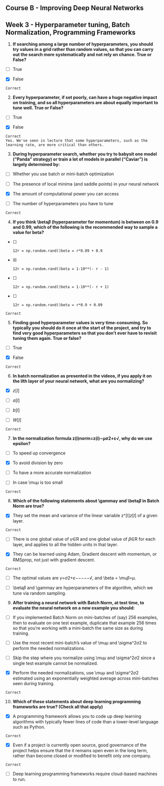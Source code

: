 ## Course B - Improving Deep Neural Networks

## Week 3 - Hyperparameter tuning, Batch Normalization, Programming Frameworks

1. **If searching among a large number of hyperparameters, you should try values in a grid rather than random values, so that you can carry out the search more systematically and not rely on chance. True or False?**

- [ ] True

- [x] False

```
Correct
```

2. **Every hyperparameter, if set poorly, can have a huge negative impact on training, and so all hyperparameters are about equally important to tune well. True or False?**

- [ ] True

- [x] False

```
Correct
Yes. We've seen in lecture that some hyperparameters, such as the learning rate, are more critical than others.
```

3. **During hyperparameter search, whether you try to babysit one model (“Panda” strategy) or train a lot of models in parallel (“Caviar”) is largely determined by:**

- [ ] Whether you use batch or mini-batch optimization

- [ ] The presence of local minima (and saddle points) in your neural network

- [x] The amount of computational power you can access

- [ ] The number of hyperparameters you have to tune

```
Correct
```

4. **If you think \beta*β* (hyperparameter for momentum) is between on 0.9 and 0.99, which of the following is the recommended way to sample a value for beta?**

- [ ] ```
  12r = np.random.rand()beta = r*0.09 + 0.9 
  ```

- [x] ```
  12r = np.random.rand()beta = 1-10**(- r - 1)
  ```

- [ ] ```
  12r = np.random.rand()beta = 1-10**(- r + 1)
  ```

- [ ] ```
  12r = np.random.rand()beta = r*0.9 + 0.09 
  ```


```
Correct
```

5. **Finding good hyperparameter values is very time-consuming. So typically you should do it once at the start of the project, and try to find very good hyperparameters so that you don’t ever have to revisit tuning them again. True or false?**

- [ ] True

- [x] False

```
Correct
```

6. **In batch normalization as presented in the videos, if you apply it on the l*l*th layer of your neural network, what are you normalizing?**

- [x] *z*[*l*]

- [ ] *a*[*l*]

- [ ] *b*[*l*]

- [ ] *W*[*l*]

```
Correct
```

7. **In the normalization formula z(i)norm=z(i)−μσ2+ε√, why do we use epsilon?**

- [ ] To speed up convergence

- [x] To avoid division by zero

- [ ] To have a more accurate normalization

- [ ] In case \mu*μ* is too small

```
Correct
```

8. **Which of the following statements about \gamma*γ* and \beta*β* in Batch Norm are true?**

- [x] They set the mean and variance of the linear variable z^[l]*z*[*l*] of a given layer.

```
Correct
```

- [ ] There is one global value of *γ*∈R and one global value of *β*∈R for each layer, and applies to all the hidden units in that layer.

- [x] They can be learned using Adam, Gradient descent with momentum, or RMSprop, not just with gradient descent.

```
Correct
```

- [ ] The optimal values are *γ*=*σ*2+*ε*−−−−−√, and \beta = \mu*β*=*μ*.

- [ ] \beta*β* and \gamma*γ* are hyperparameters of the algorithm, which we tune via random sampling.

9. **After training a neural network with Batch Norm, at test time, to evaluate the neural network on a new example you should:**

- [ ] If you implemented Batch Norm on mini-batches of (say) 256 examples, then to evaluate on one test example, duplicate that example 256 times so that you’re working with a mini-batch the same size as during training.

- [ ] Use the most recent mini-batch’s value of \mu*μ* and \sigma^2*σ*2 to perform the needed normalizations.

- [ ] Skip the step where you normalize using \mu*μ* and \sigma^2*σ*2 since a single test example cannot be normalized.

- [x] Perform the needed normalizations, use \mu*μ* and \sigma^2*σ*2 estimated using an exponentially weighted average across mini-batches seen during training.

```
Correct
```

10. **Which of these statements about deep learning programming frameworks are true? (Check all that apply)**

- [x] A programming framework allows you to code up deep learning algorithms with typically fewer lines of code than a lower-level language such as Python.

```
Correct
```

- [x] Even if a project is currently open source, good governance of the project helps ensure that the it remains open even in the long term, rather than become closed or modified to benefit only one company.

```
Correct
```

- [ ] Deep learning programming frameworks require cloud-based machines to run.



